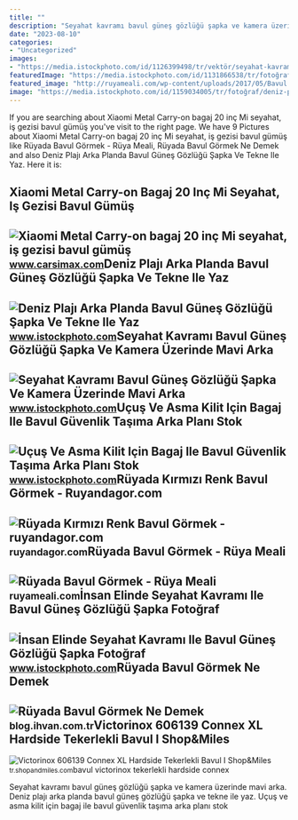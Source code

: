 ```yaml
---
title: ""
description: "Seyahat kavramı bavul güneş gözlüğü şapka ve kamera üzerinde mavi arka"
date: "2023-08-10"
categories:
- "Uncategorized"
images:
- "https://media.istockphoto.com/id/1126399498/tr/vektör/seyahat-kavramı-bavul-güneş-gözlüğü-şapka-ve-kamera-üzerinde-mavi-arka-plan-ile-kağıt-uçan.jpg?s=612x612&amp;w=is&amp;k=20&amp;c=9pNhXU5k_ELu8o_fO4d5_srE9mlw7bfBmO0y5Ar2mcM="
featuredImage: "https://media.istockphoto.com/id/1131866538/tr/fotoğraf/uçuş-ve-asma-kilit-için-bagaj-ile-bavul-güvenlik-taşıma-arka-planı.jpg?s=612x612&amp;w=is&amp;k=20&amp;c=DPqs2It8KKatJbyQy2vP5fsDRzH26I6d1w3MjOHr32E="
featured_image: "http://ruyameali.com/wp-content/uploads/2017/05/Bavul.jpg"
image: "https://media.istockphoto.com/id/1159034005/tr/fotoğraf/deniz-plajı-arka-planda-bavul-güneş-gözlüğü-şapka-ve-tekne-ile-yaz-tatil-konsepti.jpg?s=612x612&amp;w=is&amp;k=20&amp;c=XEL8Dywg-SGPS6Oig30Zfw1IOldTPH5fGsh8UtMyORs="
---
```


If you are searching about Xiaomi Metal Carry-on bagaj 20 inç Mi seyahat, iş gezisi bavul gümüş you've visit to the right page. We have 9 Pictures about Xiaomi Metal Carry-on bagaj 20 inç Mi seyahat, iş gezisi bavul gümüş like Rüyada Bavul Görmek - Rüya Meali, Rüyada Bavul Görmek Ne Demek and also Deniz Plajı Arka Planda Bavul Güneş Gözlüğü Şapka Ve Tekne Ile Yaz. Here it is:

Xiaomi Metal Carry-on Bagaj 20 Inç Mi Seyahat, Iş Gezisi Bavul Gümüş
--------------------------------------------------------------------

 ![Xiaomi Metal Carry-on bagaj 20 inç Mi seyahat, iş gezisi bavul gümüş](http://cypexpress.com/image/catalog/Xiaomi-Metal-Carry-on-bagaj-20-in-Mi-seyahat-i-gezisi-moda-rahat-bavul-g-m.jpg_q50.jpg) <small>www.carsimax.com</small>Deniz Plajı Arka Planda Bavul Güneş Gözlüğü Şapka Ve Tekne Ile Yaz
------------------------------------------------------------------

 ![Deniz Plajı Arka Planda Bavul Güneş Gözlüğü Şapka Ve Tekne Ile Yaz](https://media.istockphoto.com/id/1159034005/tr/fotoğraf/deniz-plajı-arka-planda-bavul-güneş-gözlüğü-şapka-ve-tekne-ile-yaz-tatil-konsepti.jpg?s=612x612&w=is&k=20&c=XEL8Dywg-SGPS6Oig30Zfw1IOldTPH5fGsh8UtMyORs=) <small>www.istockphoto.com</small>Seyahat Kavramı Bavul Güneş Gözlüğü Şapka Ve Kamera Üzerinde Mavi Arka
----------------------------------------------------------------------

 ![Seyahat Kavramı Bavul Güneş Gözlüğü Şapka Ve Kamera Üzerinde Mavi Arka](https://media.istockphoto.com/id/1126399498/tr/vektör/seyahat-kavramı-bavul-güneş-gözlüğü-şapka-ve-kamera-üzerinde-mavi-arka-plan-ile-kağıt-uçan.jpg?s=612x612&w=is&k=20&c=9pNhXU5k_ELu8o_fO4d5_srE9mlw7bfBmO0y5Ar2mcM=) <small>www.istockphoto.com</small>Uçuş Ve Asma Kilit Için Bagaj Ile Bavul Güvenlik Taşıma Arka Planı Stok
-----------------------------------------------------------------------

 ![Uçuş Ve Asma Kilit Için Bagaj Ile Bavul Güvenlik Taşıma Arka Planı Stok](https://media.istockphoto.com/id/1131866538/tr/fotoğraf/uçuş-ve-asma-kilit-için-bagaj-ile-bavul-güvenlik-taşıma-arka-planı.jpg?s=612x612&w=is&k=20&c=DPqs2It8KKatJbyQy2vP5fsDRzH26I6d1w3MjOHr32E=) <small>www.istockphoto.com</small>Rüyada Kırmızı Renk Bavul Görmek - Ruyandagor.com
-------------------------------------------------

 ![Rüyada Kırmızı Renk Bavul Görmek - ruyandagor.com](https://images.ruyandagor.com/2017/05/kirmizi-renk-bavul-gormek-2130.jpg) <small>ruyandagor.com</small>Rüyada Bavul Görmek - Rüya Meali
--------------------------------

 ![Rüyada Bavul Görmek - Rüya Meali](http://ruyameali.com/wp-content/uploads/2017/05/Bavul.jpg) <small>ruyameali.com</small>İnsan Elinde Seyahat Kavramı Ile Bavul Güneş Gözlüğü Şapka Fotoğraf
-------------------------------------------------------------------

 ![İnsan Elinde Seyahat Kavramı Ile Bavul Güneş Gözlüğü Şapka Fotoğraf](https://media.istockphoto.com/id/1126399482/tr/vektör/insan-elinde-seyahat-kavramı-ile-bavul-güneş-gözlüğü-şapka-fotoğraf-makinesi-ve-flip-floplar.jpg?s=612x612&w=is&k=20&c=59yranY8avrc4Bpgv3L-LiU2mrRGZn4qkDeu-ue6Of4=) <small>www.istockphoto.com</small>Rüyada Bavul Görmek Ne Demek
----------------------------

 ![Rüyada Bavul Görmek Ne Demek](https://blog.ihvan.com.tr/wp-content/uploads/2014/10/Rüyada-Bavul-Görmek-Ne-Demek.jpg) <small>blog.ihvan.com.tr</small>Victorinox 606139 Connex XL Hardside Tekerlekli Bavul I Shop&amp;Miles
----------------------------------------------------------------------

 ![Victorinox 606139 Connex XL Hardside Tekerlekli Bavul I Shop&Miles](https://content.sanalmagaza.com/mnresize/920/920/sanalmagazan/victorinox-606139-connex-xl-hardside-tekerlekli-bavul-749ed.jpg) <small>tr.shopandmiles.com</small>bavul victorinox tekerlekli hardside connex

Seyahat kavramı bavul güneş gözlüğü şapka ve kamera üzerinde mavi arka. Deniz plajı arka planda bavul güneş gözlüğü şapka ve tekne ile yaz. Uçuş ve asma kilit için bagaj ile bavul güvenlik taşıma arka planı stok
